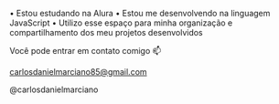 • Estou estudando na Alura
• Estou me desenvolvendo na linguagem JavaScript
• Utilizo esse espaço para minha organização e compartilhamento dos meu projetos desenvolvidos

Você pode entrar em contato comigo 📫

carlosdanielmarciano85@gmail.com 

@carlosdanielmarciano

